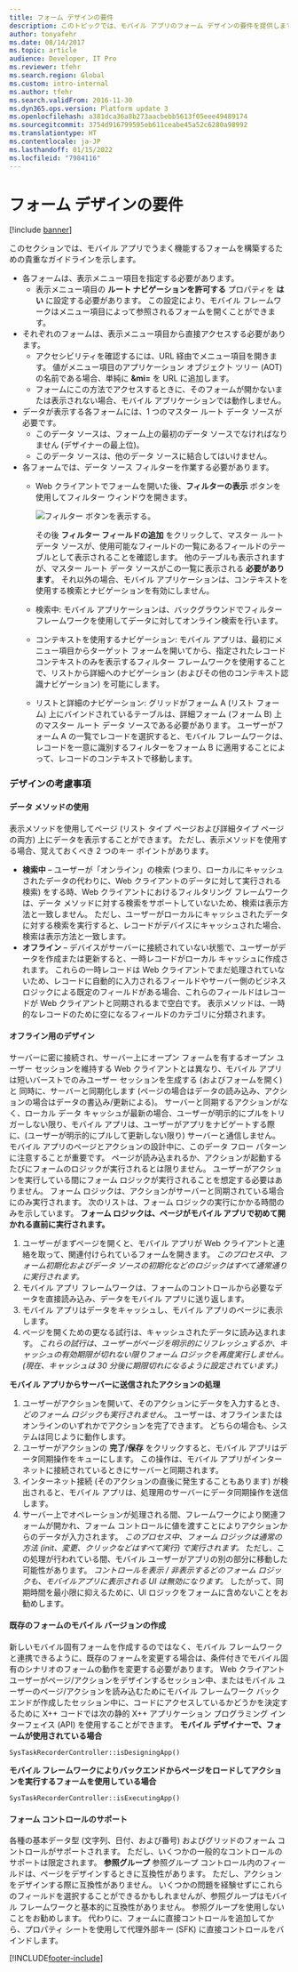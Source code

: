 ```yaml
---
title: フォーム デザインの要件
description: このトピックでは、モバイル アプリのフォーム デザインの要件を提供します。
author: tonyafehr
ms.date: 08/14/2017
ms.topic: article
audience: Developer, IT Pro
ms.reviewer: tfehr
ms.search.region: Global
ms.custom: intro-internal
ms.author: tfehr
ms.search.validFrom: 2016-11-30
ms.dyn365.ops.version: Platform update 3
ms.openlocfilehash: a381dca36a8b273aacbebb5613f05eee49489174
ms.sourcegitcommit: 3754d916799595eb611ceabe45a52c6280a98992
ms.translationtype: HT
ms.contentlocale: ja-JP
ms.lasthandoff: 01/15/2022
ms.locfileid: "7984116"
---
```

# <a name="form-design-requirements"></a>フォーム デザインの要件

[!include [banner](../../includes/banner.md)]

このセクションでは、モバイル アプリでうまく機能するフォームを構築するための貴重なガイドラインを示します。

-   各フォームは、表示メニュー項目を指定する必要があります。
    -   表示メニュー項目の **ルート ナビゲーションを許可する** プロパティを **はい** に設定する必要があります。 この設定により、モバイル フレームワークはメニュー項目によって参照されるフォームを開くことができます。
-   それぞれのフォームは、表示メニュー項目から直接アクセスする必要があります。
    -   アクセシビリティを確認するには、URL 経由でメニュー項目を開きます。 値がメニュー項目のアプリケーション オブジェクト ツリー (AOT) の名前である場合、単純に **&mi=** を URL に追加します。
    -   フォームにこの方法でアクセスするときに、そのフォームが開かないまたは表示されない場合、モバイル アプリケーションでは動作しません。
-   データが表示する各フォームには、1 つのマスター ルート データ ソースが必要です。
    -   このデータ ソースは、フォーム上の最初のデータ ソースでなければなりません (デザイナーの最上位)。
    -   このデータ ソースは、他のデータ ソースに結合してはいけません。
-   各フォームでは、データ ソース フィルターを作業する必要があります。
    -   Web クライアントでフォームを開いた後、**フィルターの表示** ボタンを使用してフィルター ウィンドウを開きます。 
    
        ![フィルター ボタンを表示する。](media/filterpane.png) 
        
        その後 **フィルター フィールドの追加** をクリックして、マスター ルート データ ソースが、使用可能なフィールドの一覧にあるフィールドのテーブルとして表示されることを確認します。 他のテーブルも表示されますが、マスター ルート データ ソースがこの一覧に表示される **必要があります**。 それ以外の場合、モバイル アプリケーションは、コンテキストを使用する検索とナビゲーションを有効にしません。
    -   検索中: モバイル アプリケーションは、バックグラウンドでフィルター フレームワークを使用してデータに対してオンライン検索を行います。
    -   コンテキストを使用するナビゲーション: モバイル アプリは、最初にメニュー項目からターゲット フォームを開いてから、指定されたレコード コンテキストのみを表示するフィルター フレームワークを使用することで、リストから詳細へのナビゲーション (およびその他のコンテキスト認識ナビゲーション) を可能にします。
    -   リストと詳細のナビゲーション: グリッドがフォーム A (リスト フォーム) 上にバインドされているテーブルは、詳細フォーム (フォーム B) 上のマスター ルート データ ソースである必要があります。 ユーザーがフォーム A の一覧でレコードを選択すると、モバイル フレームワークは、レコードを一意に識別するフィルターをフォーム B に適用することによって、レコードのコンテキストで移動します。

### <a name="design-considerations"></a>デザインの考慮事項

#### <a name="using-data-methods"></a>データ メソッドの使用

表示メソッドを使用してページ (リスト タイプ ページおよび詳細タイプ ページの両方) 上にデータを表示することができます。 ただし、表示メソッドを使用する場合、覚えておくべき 2 つのキー ポイントがあります。

-   **検索中** – ユーザーが「オンライン」の検索 (つまり、ローカルにキャッシュされたデータの代わりに、Web クライアントのデータに対して実行される検索) をする時、Web クライアントにおけるフィルタリング フレームワークは、データ メソッドに対する検索をサポートしていないため、検索は表示方法と一致しません。 ただし、ユーザーがローカルにキャッシュされたデータに対する検索を実行すると、レコードがデバイスにキャッシュされた場合、検索は表示方法と一致します。
-   **オフライン** – デバイスがサーバーに接続されていない状態で、ユーザーがデータを作成または更新すると、一時レコードがローカル キャッシュに作成されます。 これらの一時レコードは Web クライアントでまだ処理されていないため、レコードに自動的に入力されるフィールドやサーバー側のビジネス ロジックによる既定のフィールドがある場合、これらのフィールドはレコードが Web クライアントと同期されるまで空白です。 表示メソッドは、一時的なレコードのために空になるフィールドのカテゴリに分類されます。

#### <a name="designing-for-offline"></a>オフライン用のデザイン

サーバーに密に接続され、サーバー上にオープン フォームを有するオープン ユーザー セッションを維持する Web クライアントとは異なり、モバイル アプリは短いバーストでのみユーザー セッションを生成する (およびフォームを開く)と 同時に、サーバーと同期化します (ページの場合はデータの読み込み、アクションの場合はデータの書込み/更新による)。 サーバーと同期するアクションがなく、ローカル データ キャッシュが最新の場合、ユーザーが明示的にプルをトリガーしない限り、モバイル アプリは、ユーザーがアプリをナビゲートする際に、(ユーザーが明示的にプルして更新しない限り) サーバーと通信しません。 モバイル アプリのページとアクションの設計中に、このデータ フロー パターンに注意することが重要です。 ページが読み込まれるか、アクションが起動するたびにフォームのロジックが実行されるとは限りません。 ユーザーがアクションを実行している間にフォーム ロジックが実行されることを想定する必要はありません。 フォーム ロジックは、アクションがサーバーと同期されている場合にのみ実行されます。 次のリストは、フォーム ロジックの実行にかかる時間のみを示しています。 **フォーム ロジックは、ページがモバイル アプリで初めて開かれる直前に実行されます。**

1.  ユーザーがまずページを開くと、モバイル アプリが Web クライアントと連絡を取って、関連付けられているフォームを開きます。 *このプロセス中、フォーム初期化およびデータ ソースの初期化などのロジックはすべて通常通りに実行されます。*
2.  モバイル アプリ フレームワークは、フォームのコントロールから必要なデータを直接読み込み、データをモバイル アプリに送り返します。
3.  モバイル アプリはデータをキャッシュし、モバイル アプリのページに表示します。
4.  ページを開くための更なる試行は、キャッシュされたデータに読み込まれます。 *これらの試行は、ユーザーがページを明示的にリフレッシュするか、キャッシュの有効期限が切れない限りフォーム ロジックを再度実行しません。(現在、キャッシュは 30 分後に期限切れになるように設定されています。)*

**モバイル アプリからサーバーに送信されたアクションの処理**

1.  ユーザーがアクションを開いて、そのアクションにデータを入力するとき、*どのフォーム ロジックも実行されません*。 ユーザーは、オフラインまたはオンラインのいずれかでアクションを完了できます。 どちらの場合も、システムは同じように動作します。
2.  ユーザーがアクションの **完了**/**保存** をクリックすると、モバイル アプリはデータ同期操作をキューにします。 この操作は、モバイル アプリがインターネットに接続されているときにサーバーと同期されます。
3.  インターネット接続 (そのアクションの直後に発生することもあります) が検出されると、モバイル アプリは、処理用のサーバーにデータ同期操作を送信します。
4.  サーバー上でオペレーションが処理される間、フレームワークにより関連フォームが開かれ、フォーム コントロールに値を渡すことによりアクションからのデータが入力されます。 *このプロセス中、フォーム ロジックは通常の方法 (init、変更、クリックなどはすべて実行) で実行されます。* ただし、この処理が行われている間、モバイル ユーザーがアプリの別の部分に移動した可能性があります。 *コントロールを表示 / 非表示するどのフォーム ロジックも、モバイルアプリに表示される UI は無効になります。* したがって、同期時間を最小限に抑えるために、UI ロジックをフォームに含めないことをお勧めします。

#### <a name="building-mobile-versions-of-existing-forms"></a>既存のフォームのモバイル バージョンの作成

新しいモバイル固有フォームを作成するのではなく、モバイル フレームワークと連携できるように、既存のフォームを変更する場合は、条件付きでモバイル固有のシナリオのフォームの動作を変更する必要があります。 Web クライアント ユーザーがページ/アクションをデザインするセッション中、またはモバイル ユーザーのページ/アクションを読み込むためにモバイル フレームワーク バック エンドが作成したセッション中に、コードにアクセスしているかどうかを決定するために X++ コードでは次の静的 X++ アプリケーション プログラミング インターフェイス (API) を使用することができます。 **モバイル デザイナーで、フォームが使用されている場合**

```xpp
SysTaskRecorderController::isDesigningApp()
```

**モバイル フレームワークによりバックエンドからページをロードしてアクションを実行するフォームを使用している場合**

```xpp
SysTaskRecorderController::isExecutingApp()
```

#### <a name="form-control-support"></a>フォーム コントロールのサポート

各種の基本データ型 (文字列、日付、および番号) およびグリッドのフォーム コントロールがサポートされます。 ただし、いくつかの一般的なコントロールのサポートは限定されます。 **参照グループ** 参照グループ コントロール内のフィールドは、ページをデザインするときに互換性があります。 ただし、アクションをデザインする際に互換性がありません。 いくつかの問題を経験せずにこれらのフィールドを選択することができるかもしれませんが、参照グループはモバイル フレームワークと基本的に互換性がありません。 参照グループを使用しないことをお勧めします。 代わりに、フォームに直接コントロールを追加してから、プロパティ シートを使用して代理外部キー (SFK) に直接コントロールをバインドします。



[!INCLUDE[footer-include](../../../../includes/footer-banner.md)]